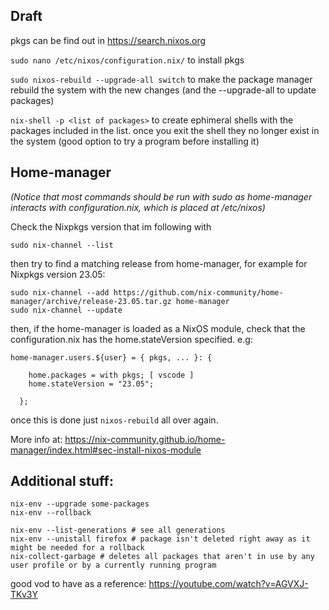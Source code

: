 ## Draft

pkgs can be find out in https://search.nixos.org

`sudo nano /etc/nixos/configuration.nix/` to install pkgs

`sudo nixos-rebuild --upgrade-all switch` to make the package manager rebuild the system with the new changes (and the --upgrade-all to update packages)

`nix-shell -p <list of packages>` to create ephimeral shells with the packages included in the list. once you exit the shell they no longer exist in the system (good option to try a program before installing it)

## Home-manager

_(Notice that most commands should be run with sudo as home-manager interacts with configuration.nix, which is placed at /etc/nixos)_

Check the Nixpkgs version that im following with

```
sudo nix-channel --list
```

then try to find a matching release from home-manager, for example for Nixpkgs version 23.05:

```
sudo nix-channel --add https://github.com/nix-community/home-manager/archive/release-23.05.tar.gz home-manager
sudo nix-channel --update
```

then, if the home-manager is loaded as a NixOS module, check that the configuration.nix has the home.stateVersion specified. e.g:

```
home-manager.users.${user} = { pkgs, ... }: {

    home.packages = with pkgs; [ vscode ]
    home.stateVersion = "23.05"; 

  };
```

once this is done just `nixos-rebuild` all over again.

More info at: https://nix-community.github.io/home-manager/index.html#sec-install-nixos-module

## Additional stuff: 

```
nix-env --upgrade some-packages
nix-env --rollback
```

```
nix-env --list-generations # see all generations
nix-env --unistall firefox # package isn't deleted right away as it might be needed for a rollback
nix-collect-garbage # deletes all packages that aren't in use by any user profile or by a currently running program
```

good vod to have as a reference: https://youtube.com/watch?v=AGVXJ-TKv3Y

